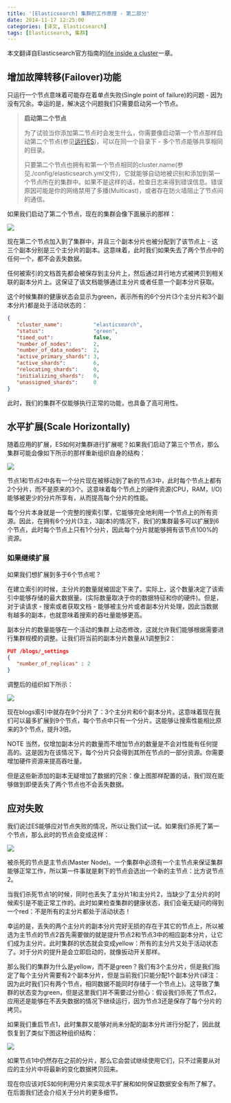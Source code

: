 ```yaml
---
title: '[Elasticsearch] 集群的工作原理 - 第二部分'
date: 2014-11-17 12:25:00
categories: [译文, Elasticsearch]
tags: [Elasticsearch, 集群]
---
```


本文翻译自Elasticsearch官方指南的[life inside a cluster](http://www.elasticsearch.org/guide/en/elasticsearch/guide/current/distributed-cluster.html)一章。

## 增加故障转移(Failover)功能

只运行一个节点意味着可能存在着单点失败(Single point of failure)的问题 - 因为没有冗余。幸运的是，解决这个问题我们只需要启动另一个节点。

> **启动第二个节点**
> 
> 为了试验当你添加第二节点时会发生什么，你需要像启动第一个节点那样启动第二个节点(参见[运行ES](http://www.elasticsearch.org/guide/en/elasticsearch/guide/current/running-elasticsearch.html))，可以在同一个目录下 - 多个节点能够共享相同的目录。
> 
> 只要第二个节点也拥有和第一个节点相同的cluster.name(参见./config/elasticsearch.yml文件)，它就能够自动地被识别和添加到第一个节点所在的集群中。如果不是这样的话，检查日志来得到错误信息。错误原因可能是你的网络禁用了多播(Multicast)，或者存在防火墙阻止了节点间的通信。

如果我们启动了第二个节点，现在的集群会像下面展示的那样：

![](http://img.blog.csdn.net/20161202132035507?watermark/2/text/aHR0cDovL2Jsb2cuY3Nkbi5uZXQv/font/5a6L5L2T/fontsize/400/fill/I0JBQkFCMA==/dissolve/70/gravity/Center)

<!-- More -->

现在第二个节点加入到了集群中，并且三个副本分片也被分配到了该节点上 - 这三个副本分别是三个主分片的副本。这意味着，此时我们如果失去了两个节点中的任何一个，都不会丢失数据。

任何被索引的文档首先都会被保存到主分片上，然后通过并行地方式被拷贝到相关联的副本分片上。这保证了该文档能够通过主分片或者任意一个副本分片获取。

这个时候集群的健康状态会显示为green，表示所有的6个分片(3个主分片和3个副本分片)都是处于活动状态的：

```json
{
   "cluster_name":          "elasticsearch",
   "status":                "green", 
   "timed_out":             false,
   "number_of_nodes":       2,
   "number_of_data_nodes":  2,
   "active_primary_shards": 3,
   "active_shards":         6,
   "relocating_shards":     0,
   "initializing_shards":   0,
   "unassigned_shards":     0
}
```

此时，我们的集群不仅能够执行正常的功能，也具备了高可用性。

## 水平扩展(Scale Horizontally)

随着应用的扩展，ES如何对集群进行扩展呢？如果我们启动了第三个节点，那么集群可能会像如下所示的那样重新组织自身的结构：

![](http://img.blog.csdn.net/20161202132046600?watermark/2/text/aHR0cDovL2Jsb2cuY3Nkbi5uZXQv/font/5a6L5L2T/fontsize/400/fill/I0JBQkFCMA==/dissolve/70/gravity/Center)

节点1和节点2中各有一个分片现在被移动到了新的节点3中，此时每个节点上都有2个分片，而不是原来的3个。这意味着每个节点上的硬件资源(CPU，RAM，I/O)能够被更少的分片所享有，从而提高每个分片的性能。

每个分片本身就是一个完整的搜索引擎，它能够完全地利用一个节点上的所有资源。因此，在拥有6个分片(3主，3副本)的情况下，我们的集群最多可以扩展到6个节点，此时每个节点上只有1个分片，因此每个分片就能够拥有该节点100%的资源。

### 如果继续扩展

如果我们想扩展到多于6个节点呢？

在建立索引的时候，主分片的数量就被固定下来了。实际上，这个数量决定了该索引中能够存储的最大数据量。(实际数量取决于你的数据特征和你的硬件)。但是，对于读请求 - 搜索或者获取文档 - 能够被主分片或者副本分片处理，因此当数据有越多的副本，也就意味着搜索的吞吐量能够更高。

副本分片的数量能够在一个活动的集群上动态修改，这就允许我们能够根据需要进行集群规模的调整。让我们将当前的副本分片数量从1调整到2：

```json
PUT /blogs/_settings
{
   "number_of_replicas" : 2
}
```

调整后的组织如下所示：

![](http://img.blog.csdn.net/20161202132056928?watermark/2/text/aHR0cDovL2Jsb2cuY3Nkbi5uZXQv/font/5a6L5L2T/fontsize/400/fill/I0JBQkFCMA==/dissolve/70/gravity/Center)

现在blogs索引中就存在9个分片了：3个主分片和6个副本分片。这意味着现在我们可以最多扩展到9个节点，每个节点中只有一个分片。这能够让搜索性能相比原来的3个节点，提升3倍。

NOTE 当然，仅增加副本分片的数量而不增加节点的数量是不会对性能有任何提高的。这是因为在该情况下，每个分片只会得到其所在节点的一部分资源。你需要增加硬件资源来提高吞吐量。

但是这些新添加的副本无疑增加了数据的冗余：像上图那样配置的话，我们现在能够做到即便丢失了两个节点也不会丢失数据。

## 应对失败

我们说过ES能够应对节点失败的情况，所以让我们试一试。如果我们杀死了第一个节点，那么此时的节点会变成这样：

![](http://img.blog.csdn.net/20161202132108774?watermark/2/text/aHR0cDovL2Jsb2cuY3Nkbi5uZXQv/font/5a6L5L2T/fontsize/400/fill/I0JBQkFCMA==/dissolve/70/gravity/Center)

被杀死的节点是主节点(Master Node)。一个集群中必须有一个主节点来保证集群能够正常工作，所以第一件事就是剩下的节点会选出一个新的主节点：比方说节点2。

当我们杀死节点1的时候，同时也丢失了主分片1和主分片2，当缺少了主分片的时候索引是不能正常工作的。此时如果检查集群的健康状态，我们会毫无疑问的得到一个red：不是所有的主分片都处于活动状态！

幸运的是，丢失的两个主分片的副本分片完好无损的存在于其它的节点上，所以被选为主节点的节点2首先需要做的就是提升节点2和节点3中的相应副本分片，让它们成为主分片。此时集群的状态就会变成yellow：所有的主分片又处于活动状态了。对于分片的提升是会立即启动的，就像扳动开关那样。

那么我们的集群为什么是yellow，而不是green？我们有3个主分片，但是我们指定了每个主分片需要有2个副本分片，但是当前我们只能分配1个副本分片(译注：因为此时我们只有两个节点，相同数据不能同时存储于一个节点上)。这导致了集群的状态变为green，但是这里我们并不需要过分担心：假设我们杀死了节点2，应用还是能够在不丢失数据的情况下继续运行，因为节点3还是保存了每个分片的拷贝。

如果我们重启节点1，此时集群又能够对尚未分配的副本分片进行分配了，因此就恢复到了类似下图这种组织结构：

![](http://img.blog.csdn.net/20161202132219430?watermark/2/text/aHR0cDovL2Jsb2cuY3Nkbi5uZXQv/font/5a6L5L2T/fontsize/400/fill/I0JBQkFCMA==/dissolve/70/gravity/Center)

如果节点1中仍然存在之前的分片，那么它会尝试继续使用它们，只不过需要从对应的主分片中将最新的变化数据拷贝回来。

现在你应该对ES如何利用分片来实现水平扩展和如何保证数据安全有所了解了。在后面我们还会介绍关于分片的更多细节。
